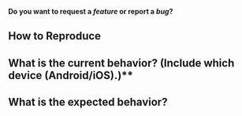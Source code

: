 **Do you want to request a *feature* or report a *bug*?**

## How to Reproduce

## What is the current behavior? (Include which device (Android/iOS).)**

## What is the expected behavior?

